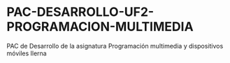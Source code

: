 # PAC-DESARROLLO-UF2-PROGRAMACION-MULTIMEDIA
PAC de Desarrollo de la asignatura Programación multimedia y dispositivos móviles Ilerna
